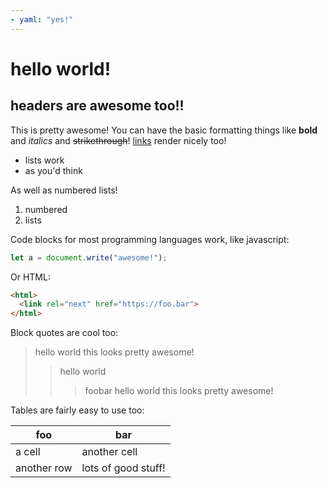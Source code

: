```yaml
---
- yaml: "yes!"
---
```


# hello world!

## headers are awesome too!!

This is pretty awesome! You can have the basic formatting things like **bold** and *italics* and ~~strikethrough~~! [links](foo.md) render nicely too!

* lists work 
* as you'd think

As well as numbered lists!

1. numbered
2. lists

Code blocks for most programming languages work, like javascript:

```javascript
let a = document.write("awesome!");
```

Or HTML:

```html
<html>
  <link rel="next" href="https://foo.bar">
</html>
```

Block quotes are cool too:

> hello world
> this looks pretty awesome!
>> hello world
>>> foobar
> hello world
> this looks pretty awesome!

Tables are fairly easy to use too:

| foo | bar |
| ------- | ------- |
| a cell   | another cell  |
| another row|  lots of good stuff!  |

